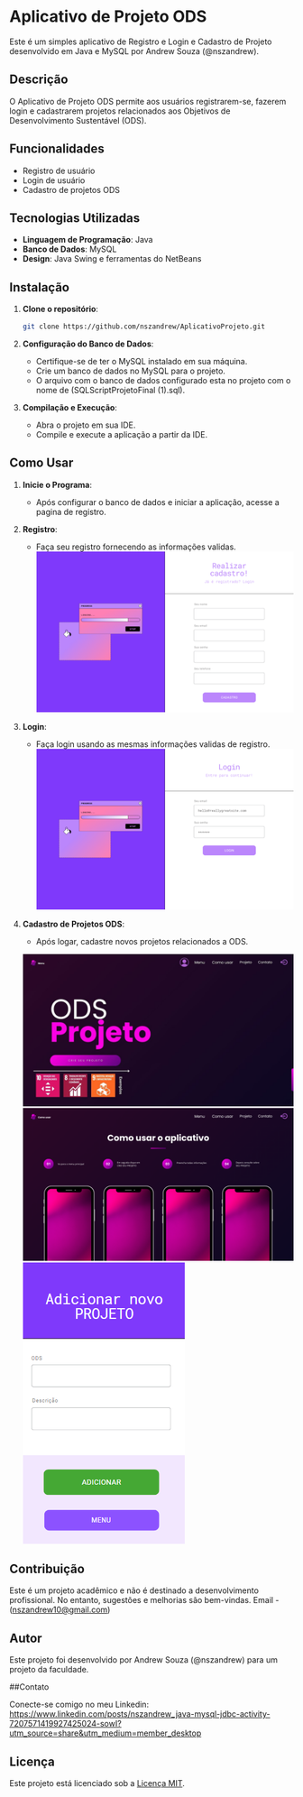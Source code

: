 # Aplicativo de Projeto ODS

Este é um simples aplicativo de Registro e Login e Cadastro de Projeto desenvolvido em Java e MySQL por Andrew Souza (@nszandrew).

## Descrição

O Aplicativo de Projeto ODS permite aos usuários registrarem-se, fazerem login e cadastrarem projetos relacionados aos Objetivos de Desenvolvimento Sustentável (ODS).

## Funcionalidades

- Registro de usuário
- Login de usuário
- Cadastro de projetos ODS

## Tecnologias Utilizadas

- **Linguagem de Programação**: Java
- **Banco de Dados**: MySQL
- **Design**: Java Swing e ferramentas do NetBeans

## Instalação

1. **Clone o repositório**:

    ```bash
    git clone https://github.com/nszandrew/AplicativoProjeto.git
    ```

2. **Configuração do Banco de Dados**:

    - Certifique-se de ter o MySQL instalado em sua máquina.
    - Crie um banco de dados no MySQL para o projeto.
    - O arquivo com o banco de dados configurado esta no projeto com o nome de (SQLScriptProjetoFinal (1).sql).

3. **Compilação e Execução**:

    - Abra o projeto em sua IDE.
    - Compile e execute a aplicação a partir da IDE.

## Como Usar

1. **Inicie o Programa**:

    - Após configurar o banco de dados e iniciar a aplicação, acesse a pagina de registro.

2. **Registro**:

    - Faça seu registro fornecendo as informações validas.
     ![Registro](src/resoucer/Registro-Purple-tamanho.png)

3. **Login**:

    - Faça login usando as mesmas informações validas de registro.
      ![Login](src/resoucer/Login-Purple.png)

4. **Cadastro de Projetos ODS**:

    - Após logar, cadastre novos projetos relacionados a ODS.
  
     ![DemaisImagens](src/resoucer/MenuViewRedimensionado.jpg) ![ComoUsar](https://github.com/nszandrew/AplicativoProjeto/blob/main/src/resoucer/TelaComoUsar.png) ![Adicionar projeto](src/resoucer/AddNewProject.png)

## Contribuição

Este é um projeto acadêmico e não é destinado a desenvolvimento profissional. No entanto, sugestões e melhorias são bem-vindas.
Email - (nszandrew10@gmail.com)

## Autor

Este projeto foi desenvolvido por Andrew Souza (@nszandrew) para um projeto da faculdade. 

##Contato

Conecte-se comigo no meu Linkedin: https://www.linkedin.com/posts/nszandrew_java-mysql-jdbc-activity-7207571419927425024-sowI?utm_source=share&utm_medium=member_desktop

## Licença

Este projeto está licenciado sob a [Licença MIT](LICENSE).
